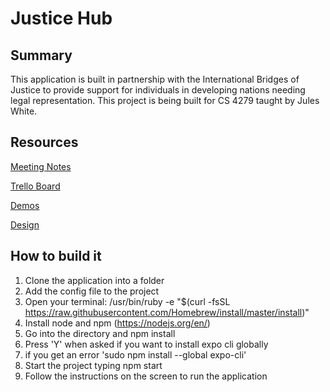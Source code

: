 # Justice Hub

## Summary

This application is built in partnership with the International Bridges of Justice to provide support
for individuals in developing nations needing legal representation. This project is being built for CS 4279 taught by Jules White. 

## Resources

[Meeting Notes](https://drive.google.com/drive/folders/1rJVCRijpAJ4jqEw1JLW2U11afq9MQ8EJ?usp=sharing)

[Trello Board](https://trello.com/b/8oe69tJe/change-justicehub)

[Demos](https://drive.google.com/drive/folders/1ff3bEEceG2k-NNhkcLUfK_VOm-xTJVFq?usp=sharing)

[Design](https://drive.google.com/drive/folders/1IEopNFn3UwrX5nbW_u-onOS5egJUVToq?usp=sharing)
## How to build it 

1. Clone the application into a folder
2. Add the config file to the project
3. Open your terminal: 
    /usr/bin/ruby -e "$(curl -fsSL https://raw.githubusercontent.com/Homebrew/install/master/install)"
4. Install node and npm (https://nodejs.org/en/)
5. Go into the directory and npm install
6. Press 'Y' when asked if you want to install expo cli globally
7. if you get an error 'sudo npm install --global expo-cli'
8. Start the project typing npm start
9. Follow the instructions on the screen to run the application